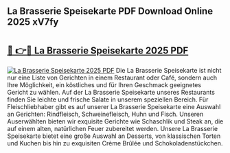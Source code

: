 ## La Brasserie Speisekarte PDF Download Online 2025 xV7fy

# <h2><a href="http://gcb9nd.nevu.top/?p=La+Brasserie+Speisekarte">🔗 👉🔴 La Brasserie Speisekarte 2025 PDF</a></h2>

[![La Brasserie Speisekarte 2025 PDF](https://i.imgur.com/dBaPXMq.png)](http://gcb9nd.nevu.top/?p=La+Brasserie+Speisekarte)
Die La Brasserie Speisekarte ist nicht nur eine Liste von Gerichten in einem Restaurant oder Café, sondern auch Ihre Möglichkeit, ein köstliches und für Ihren Geschmack geeignetes Gericht zu wählen. Auf der La Brasserie Speisekarte unseres Restaurants finden Sie leichte und frische Salate in unserem speziellen Bereich. Für Fleischliebhaber gibt es auf unserer La Brasserie Speisekarte eine Auswahl an Gerichten: Rindfleisch, Schweinefleisch, Huhn und Fisch. Unseren Auserwählten bieten wir exquisite Gerichte wie Schaschlik und Steak an, die auf einem alten, natürlichen Feuer zubereitet werden. Unsere La Brasserie Speisekarte bietet eine große Auswahl an Desserts, von klassischen Torten und Kuchen bis hin zu exquisiten Crème Brûlée und Schokoladenstückchen.
